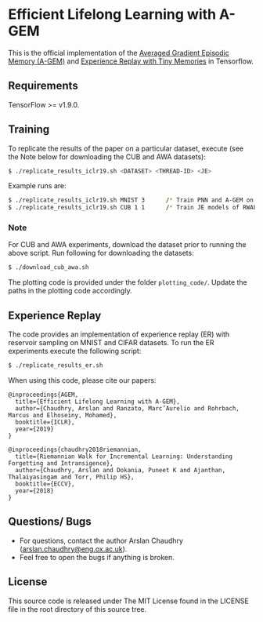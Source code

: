 # Efficient Lifelong Learning with A-GEM

This is the official implementation of the [Averaged Gradient Episodic Memory (A-GEM)](https://arxiv.org/abs/1812.00420) and [Experience Replay with Tiny Memories](https://arxiv.org/abs/1812.00420) in Tensorflow.

## Requirements

TensorFlow >= v1.9.0.

## Training

To replicate the results of the paper on a particular dataset, execute (see the Note below for downloading the CUB and AWA datasets):
```bash
$ ./replicate_results_iclr19.sh <DATASET> <THREAD-ID> <JE>
```
Example runs are:
```bash
$ ./replicate_results_iclr19.sh MNIST 3      /* Train PNN and A-GEM on MNIST */
$ ./replicate_results_iclr19.sh CUB 1 1      /* Train JE models of RWALK and A-GEM on CUB */
```

### Note
For CUB and AWA experiments, download the dataset prior to running the above script. Run following for downloading the datasets:

```bash
$ ./download_cub_awa.sh
```
The plotting code is provided under the folder `plotting_code/`. Update the paths in the plotting code accordingly.
 
## Experience Replay
 The code provides an implementation of experience replay (ER) with reservoir sampling on MNIST and CIFAR datasets. To run the ER experiments execute the following script:
```bash
$ ./replicate_results_er.sh
```

When using this code, please cite our papers:

```
@inproceedings{AGEM,
  title={Efficient Lifelong Learning with A-GEM},
  author={Chaudhry, Arslan and Ranzato, Marc’Aurelio and Rohrbach, Marcus and Elhoseiny, Mohamed},
  booktitle={ICLR},
  year={2019}
}

@inproceedings{chaudhry2018riemannian,
  title={Riemannian Walk for Incremental Learning: Understanding Forgetting and Intransigence},
  author={Chaudhry, Arslan and Dokania, Puneet K and Ajanthan, Thalaiyasingam and Torr, Philip HS},
  booktitle={ECCV},
  year={2018}
}
```

## Questions/ Bugs
* For questions, contact the author Arslan Chaudhry (arslan.chaudhry@eng.ox.ac.uk).
* Feel free to open the bugs if anything is broken.

## License
This source code is released under The MIT License found in the LICENSE file in the root directory of this source tree. 
